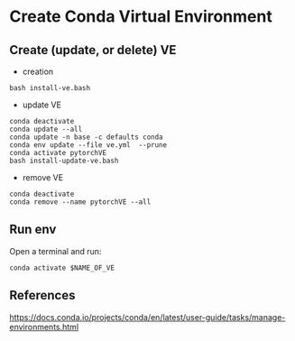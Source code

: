 # Create Conda Virtual Environment 

## Create (update, or delete) VE
* creation
```
bash install-ve.bash
```

* update VE
```
conda deactivate
conda update --all
conda update -n base -c defaults conda
conda env update --file ve.yml  --prune
conda activate pytorchVE
bash install-update-ve.bash
```

* remove VE
```
conda deactivate
conda remove --name pytorchVE --all
```

## Run env 
Open a terminal and run: 
```
conda activate $NAME_OF_VE
```


## References
https://docs.conda.io/projects/conda/en/latest/user-guide/tasks/manage-environments.html  


